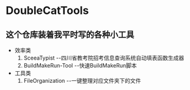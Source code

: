 # DoubleCatTools
## 这个仓库装着我平时写的各种小工具

- 效率类
	1. SceeaTypist --四川省教考院招考信息查询系统自动填表函数生成器
	1. BuildMakeRun-Tool --快速BuildMakeRun脚本
- 工具类
	1. FileOrganization --一键整理对应文件夹下的文件